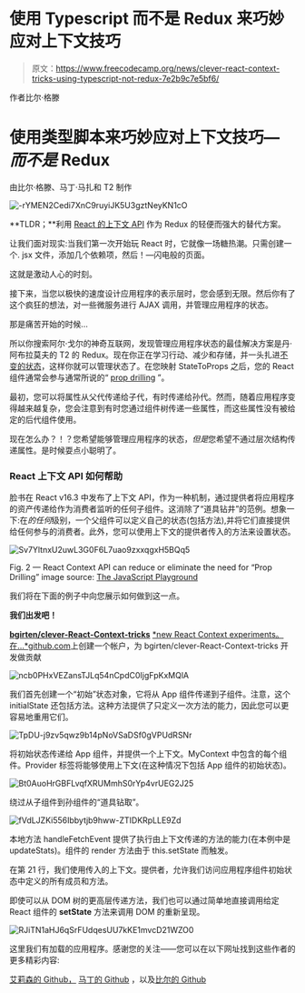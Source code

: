 # 使用 Typescript 而不是 Redux 来巧妙应对上下文技巧

> 原文：<https://www.freecodecamp.org/news/clever-react-context-tricks-using-typescript-not-redux-7e2b9c7e5bf6/>

作者比尔·格滕

# **使用类型脚本来巧妙应对上下文技巧— *而不是* Redux**

由比尔·格滕、马丁·马扎和 T2 制作

![-rYMEN2Cedi7XnC9ruyiJK5U3gztNeyKN1cO](img/8fd63ded454172d294501006a2d6280e.png)

**TLDR；**利用 [React 的上下文 API](https://reactjs.org/docs/context.html) 作为 Redux 的轻便而强大的替代方案。

让我们面对现实:当我们第一次开始玩 React 时，它就像一场糖热潮。只需创建一个. jsx 文件，添加几个依赖项，然后！—闪电般的页面。

这就是激动人心的时刻。

接下来，当您以极快的速度设计应用程序的表示层时，您会感到无限。然后你有了这个疯狂的想法，对一些微服务进行 AJAX 调用，并管理应用程序的状态。

那是痛苦开始的时候…

所以你搜索阿尔·戈尔的神奇互联网，发现管理应用程序状态的最佳解决方案是丹·阿布拉莫夫的 T2 的 Redux。现在你正在学习行动、减少和存储，并一头扎进[不变的状态](https://facebook.github.io/immutable-js/)，这样你就可以管理状态了。在您映射 StateToProps 之后，您的 React 组件通常会参与通常所说的“ [prop drilling](https://blog.kentcdodds.com/prop-drilling-bb62e02cb691) ”。

最初，您可以将属性从父代传递给子代，有时传递给孙代。然而，随着应用程序变得越来越复杂，您会注意到有时您通过组件树传递一些属性，而这些属性没有被给定的后代组件使用。

现在怎么办？！？您希望能够管理应用程序的状态，*但是*您希望不通过层次结构传递属性。是时候耍点小聪明了。

### **React 上下文 API 如何帮助**

脸书在 React v16.3 中发布了上下文 API，作为一种机制，通过提供者将应用程序的资产传递给作为消费者监听的任何子组件。这消除了“道具钻井”的范例。想象一下:在*的任何*级别，一个父组件可以定义自己的状态(包括方法),并将它们直接提供给任何参与的消费者。此外，您可以使用上下文的提供者传入的方法来设置状态。

![Sv7YltnxU2uwL3G0F6L7uao9zxxqgxH5BQq5](img/69819c8f23145b6ac0f3d18645688257.png)

Fig. 2 — React Context API can reduce or eliminate the need for “Prop Drilling” image source: [The JavaScript Playground](https://javascriptplayground.com/context-in-reactjs-applications/)

我们将在下面的例子中向您展示如何做到这一点。

**我们出发吧！**

[**bgirten/clever-React-Context-tricks**](https://github.com/bgirten/clever-React-Context-tricks.git)
[*new React Context experiments。在…*github.com](https://github.com/bgirten/clever-React-Context-tricks.git)上创建一个帐户，为 bgirten/clever-React-Context-tricks 开发做贡献

![ncb0PHxVEZansTJLq54nCpdC0IjgFpKxMQlA](img/ad599cf706c2510cfdc9ca80dcd8cc30.png)

我们首先创建一个“初始”状态对象，它将从 App 组件传递到子组件。注意，这个 initialState 还包括方法。这种方法提供了只定义一次方法的能力，因此您可以更容易地重用它们。

![TpDU-j9zv5qwz9b14pNoVSaDSf0gVPUdRSNr](img/51f55a358cf2543cb3aea1567dac9362.png)

将初始状态传递给 App 组件，并提供一个上下文。MyContext 中包含的每个组件。Provider 标签将能够使用上下文(在这种情况下包括 App 组件的初始状态)。

![Bt0AuoHrGBFLvqfXRUMmhS0rYp4vrUEG2J25](img/0501260d5a7d33b0d51b555a5d5899dd.png)

绕过从子组件到孙组件的“道具钻取”。

![fVdLJZKi556Ibbytjb9hww-ZTIDKRpLLE9Zd](img/7a38e12146432e01a4101b083a0798c1.png)

本地方法 handleFetchEvent 提供了执行由上下文传递的方法的能力(在本例中是 updateStats)。组件的 render 方法由于 this.setState 而触发。

在第 21 行，我们使用传入的上下文。提供者，允许我们访问应用程序组件初始状态中定义的所有成员和方法。

即使可以从 DOM 树的更高层传递方法，我们也可以通过简单地直接调用给定 React 组件的 **setState** 方法来调用 DOM 的重新呈现。

![RJiTN1aHJ6qSrFUdqesUU7kKE1mvcD21WZO0](img/234d53ea83a75b128c3b112b3ebc6b99.png)

这里我们有加载的应用程序。感谢您的关注——您可以在以下网址找到这些作者的更多精彩内容:

[艾莉森的 Github，](https://www.github.com/sedulous-mortal) [马丁的 Github](https://www.github.com/87maza) ，以及[比尔的 Github](https://www.github.com/bgirten)